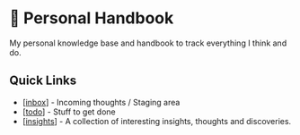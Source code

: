 # 📒 Personal Handbook

My personal knowledge base and handbook to track everything I think and do.

## Quick Links

- [[inbox]] - Incoming thoughts / Staging area
- [[todo]] - Stuff to get done
- [[insights]] - A collection of interesting insights, thoughts and discoveries.

[//begin]: # "Autogenerated link references for markdown compatibility"
[inbox]: inbox "📥 Inbox"
[todo]: todo "✅ Todo"
[insights]: insights "💡Insights & Thoughts"
[//end]: # "Autogenerated link references"

